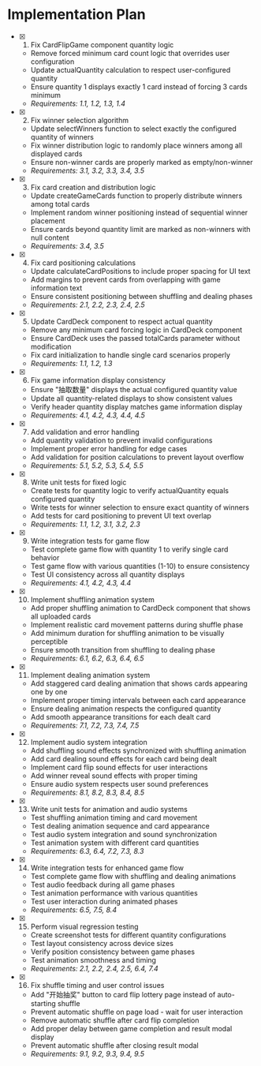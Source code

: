 # Implementation Plan

- [x] 1. Fix CardFlipGame component quantity logic





  - Remove forced minimum card count logic that overrides user configuration
  - Update actualQuantity calculation to respect user-configured quantity
  - Ensure quantity 1 displays exactly 1 card instead of forcing 3 cards minimum
  - _Requirements: 1.1, 1.2, 1.3, 1.4_

- [x] 2. Fix winner selection algorithm


  - Update selectWinners function to select exactly the configured quantity of winners
  - Fix winner distribution logic to randomly place winners among all displayed cards
  - Ensure non-winner cards are properly marked as empty/non-winner
  - _Requirements: 3.1, 3.2, 3.3, 3.4, 3.5_

- [x] 3. Fix card creation and distribution logic

  - Update createGameCards function to properly distribute winners among total cards
  - Implement random winner positioning instead of sequential winner placement
  - Ensure cards beyond quantity limit are marked as non-winners with null content
  - _Requirements: 3.4, 3.5_

- [x] 4. Fix card positioning calculations


  - Update calculateCardPositions to include proper spacing for UI text
  - Add margins to prevent cards from overlapping with game information text
  - Ensure consistent positioning between shuffling and dealing phases
  - _Requirements: 2.1, 2.2, 2.3, 2.4, 2.5_




- [x] 5. Update CardDeck component to respect actual quantity















  - Remove any minimum card forcing logic in CardDeck component
  - Ensure CardDeck uses the passed totalCards parameter without modification
  - Fix card initialization to handle single card scenarios properly
  - _Requirements: 1.1, 1.2, 1.3_

- [x] 6. Fix game information display consistency








  - Ensure "抽取数量" displays the actual configured quantity value
  - Update all quantity-related displays to show consistent values
  - Verify header quantity display matches game information display
  - _Requirements: 4.1, 4.2, 4.3, 4.4, 4.5_

- [x] 7. Add validation and error handling




  - Add quantity validation to prevent invalid configurations
  - Implement proper error handling for edge cases
  - Add validation for position calculations to prevent layout overflow
  - _Requirements: 5.1, 5.2, 5.3, 5.4, 5.5_

- [x] 8. Write unit tests for fixed logic












  - Create tests for quantity logic to verify actualQuantity equals configured quantity
  - Write tests for winner selection to ensure exact quantity of winners
  - Add tests for card positioning to prevent UI text overlap
  - _Requirements: 1.1, 1.2, 3.1, 3.2, 2.3_

- [x] 9. Write integration tests for game flow







  - Test complete game flow with quantity 1 to verify single card behavior
  - Test game flow with various quantities (1-10) to ensure consistency
  - Test UI consistency across all quantity displays
  - _Requirements: 4.1, 4.2, 4.3, 4.4_

- [x] 10. Implement shuffling animation system


















































  - Add proper shuffling animation to CardDeck component that shows all uploaded cards
  - Implement realistic card movement patterns during shuffle phase
  - Add minimum duration for shuffling animation to be visually perceptible
  - Ensure smooth transition from shuffling to dealing phase
  - _Requirements: 6.1, 6.2, 6.3, 6.4, 6.5_

- [x] 11. Implement dealing animation system













  - Add staggered card dealing animation that shows cards appearing one by one
  - Implement proper timing intervals between each card appearance
  - Ensure dealing animation respects the configured quantity
  - Add smooth appearance transitions for each dealt card
  - _Requirements: 7.1, 7.2, 7.3, 7.4, 7.5_

- [x] 12. Implement audio system integration



  - Add shuffling sound effects synchronized with shuffling animation
  - Add card dealing sound effects for each card being dealt
  - Implement card flip sound effects for user interactions
  - Add winner reveal sound effects with proper timing
  - Ensure audio system respects user sound preferences
  - _Requirements: 8.1, 8.2, 8.3, 8.4, 8.5_

- [x] 13. Write unit tests for animation and audio systems



  - Test shuffling animation timing and card movement
  - Test dealing animation sequence and card appearance
  - Test audio system integration and sound synchronization
  - Test animation system with different card quantities
  - _Requirements: 6.3, 6.4, 7.2, 7.3, 8.3_

- [x] 14. Write integration tests for enhanced game flow


  - Test complete game flow with shuffling and dealing animations
  - Test audio feedback during all game phases
  - Test animation performance with various quantities
  - Test user interaction during animated phases
  - _Requirements: 6.5, 7.5, 8.4_




- [x] 15. Perform visual regression testing


  - Create screenshot tests for different quantity configurations
  - Test layout consistency across device sizes
  - Verify position consistency between game phases
  - Test animation smoothness and timing
  - _Requirements: 2.1, 2.2, 2.4, 2.5, 6.4, 7.4_

- [x] 16. Fix shuffle timing and user control issues











  - Add "开始抽奖" button to card flip lottery page instead of auto-starting shuffle
  - Prevent automatic shuffle on page load - wait for user interaction
  - Remove automatic shuffle after card flip completion
  - Add proper delay between game completion and result modal display
  - Prevent automatic shuffle after closing result modal
  - _Requirements: 9.1, 9.2, 9.3, 9.4, 9.5_
